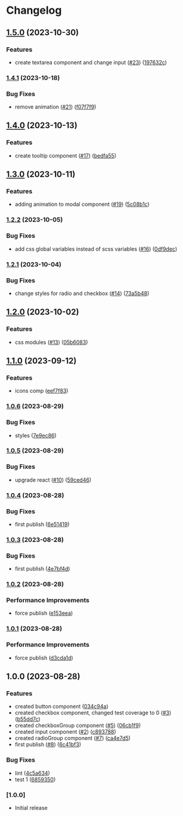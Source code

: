 # Changelog

## [1.5.0](https://github.com/makhynenko/ui-components/compare/v1.4.1...v1.5.0) (2023-10-30)


### Features

* create textarea component and change input ([#23](https://github.com/makhynenko/ui-components/issues/23)) ([197632c](https://github.com/makhynenko/ui-components/commit/197632c77d4435b7c20e2aa543cad124eeff7a60))

### [1.4.1](https://github.com/makhynenko/ui-components/compare/v1.4.0...v1.4.1) (2023-10-18)


### Bug Fixes

* remove animation ([#21](https://github.com/makhynenko/ui-components/issues/21)) ([f07f7f9](https://github.com/makhynenko/ui-components/commit/f07f7f95fcaa4e037e434cee9b049a0b57c1b3e1))

## [1.4.0](https://github.com/makhynenko/ui-components/compare/v1.3.0...v1.4.0) (2023-10-13)


### Features

* create tooltip component ([#17](https://github.com/makhynenko/ui-components/issues/17)) ([bedfa55](https://github.com/makhynenko/ui-components/commit/bedfa557a6162192ba2f81fba434d112a6383f25))

## [1.3.0](https://github.com/makhynenko/ui-components/compare/v1.2.2...v1.3.0) (2023-10-11)


### Features

* adding animation to modal component ([#19](https://github.com/makhynenko/ui-components/issues/19)) ([5c08b1c](https://github.com/makhynenko/ui-components/commit/5c08b1c592266396a44ac9ff7848c9710d347c2c))

### [1.2.2](https://github.com/makhynenko/ui-components/compare/v1.2.1...v1.2.2) (2023-10-05)


### Bug Fixes

* add css global variables instead of scss variables ([#16](https://github.com/makhynenko/ui-components/issues/16)) ([0df9dec](https://github.com/makhynenko/ui-components/commit/0df9dec4a0f08c76779b5b40def0ed583f16f735))

### [1.2.1](https://github.com/makhynenko/ui-components/compare/v1.2.0...v1.2.1) (2023-10-04)


### Bug Fixes

* change styles for radio and checkbox ([#14](https://github.com/makhynenko/ui-components/issues/14)) ([73a5b48](https://github.com/makhynenko/ui-components/commit/73a5b4859ef107ebc57e8c3f40d5cb5b589dd8e1))

## [1.2.0](https://github.com/makhynenko/ui-components/compare/v1.1.0...v1.2.0) (2023-10-02)


### Features

* css modules ([#13](https://github.com/makhynenko/ui-components/issues/13)) ([05b6083](https://github.com/makhynenko/ui-components/commit/05b6083d5e8c68d272abed0b62774e3695f680a1))

## [1.1.0](https://github.com/makhynenko/ui-components/compare/v1.0.6...v1.1.0) (2023-09-12)


### Features

* icons comp ([eef7f83](https://github.com/makhynenko/ui-components/commit/eef7f8335c3abff36b5981ce921d0ea75a16f556))

### [1.0.6](https://github.com/makhynenko/ui-components/compare/v1.0.5...v1.0.6) (2023-08-29)


### Bug Fixes

* styles ([7e9ec86](https://github.com/makhynenko/ui-components/commit/7e9ec865b761a1cb26dabcd894f2eeaa1b83ead7))

### [1.0.5](https://github.com/makhynenko/ui-components/compare/v1.0.4...v1.0.5) (2023-08-29)


### Bug Fixes

* upgrade react ([#10](https://github.com/makhynenko/ui-components/issues/10)) ([59ced46](https://github.com/makhynenko/ui-components/commit/59ced468f78919b132bc8c9711ba3b01e5c95502))

### [1.0.4](https://github.com/makhynenko/ui-components/compare/v1.0.3...v1.0.4) (2023-08-28)


### Bug Fixes

* first publish ([6e51419](https://github.com/makhynenko/ui-components/commit/6e51419b102bd53faaf97fba0a861dc8736d870a))

### [1.0.3](https://github.com/makhynenko/ui-components/compare/v1.0.2...v1.0.3) (2023-08-28)


### Bug Fixes

* first publish ([4e7bf4d](https://github.com/makhynenko/ui-components/commit/4e7bf4d228fd086a42a4d2c88610fb1fef29ef5d))

### [1.0.2](https://github.com/makhynenko/ui-components/compare/v1.0.1...v1.0.2) (2023-08-28)


### Performance Improvements

* force publish ([e153eea](https://github.com/makhynenko/ui-components/commit/e153eeab2f2d41d078952a65987735df05a3fda9))

### [1.0.1](https://github.com/makhynenko/ui-components/compare/v1.0.0...v1.0.1) (2023-08-28)


### Performance Improvements

* force publish ([d3cda1d](https://github.com/makhynenko/ui-components/commit/d3cda1d977527c7f33a7e7bad7cf51f604afc971))

## 1.0.0 (2023-08-28)


### Features

* created button component ([034c94a](https://github.com/makhynenko/ui-components/commit/034c94adc644010722af4dd21661b4720f1746ed))
* created checkbox component, changed test coverage to 0 ([#3](https://github.com/makhynenko/ui-components/issues/3)) ([b55dd7c](https://github.com/makhynenko/ui-components/commit/b55dd7cc7f8808ed89ec211c1c4eae5d79ffa75e))
* created checkboxGroup component ([#5](https://github.com/makhynenko/ui-components/issues/5)) ([06cb1f9](https://github.com/makhynenko/ui-components/commit/06cb1f99e9dece242a34f5cc5f3d4acac217b0ef))
* created input component ([#2](https://github.com/makhynenko/ui-components/issues/2)) ([c893788](https://github.com/makhynenko/ui-components/commit/c893788bf41c1e3b906f198fbf48ce4200c2f924))
* created radioGroup component ([#7](https://github.com/makhynenko/ui-components/issues/7)) ([ca4e7d5](https://github.com/makhynenko/ui-components/commit/ca4e7d57e88b10971e1309aa46cead143c28adf0))
* first publish ([#8](https://github.com/makhynenko/ui-components/issues/8)) ([6c41bf3](https://github.com/makhynenko/ui-components/commit/6c41bf32672efae70ffb6ac1a394745927401199))


### Bug Fixes

* lint ([4c5a634](https://github.com/makhynenko/ui-components/commit/4c5a634674936a15378299b57a69d3f6230c2216))
* test 1 ([6859350](https://github.com/makhynenko/ui-components/commit/6859350f9381cc9b615479e64d096a50178d474b))

### [1.0.0]

- Initial release
